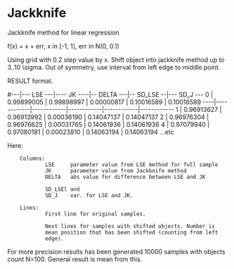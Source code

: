 # Jackknife
Jackknife method for linear regression


f(x) = x + err, x in [-1, 1], err in N(0, 0.1)

Using grid with 0.2 step value by x. 
Shift object into jackknife method up to 3..10 \sigma.
Out of symmetry, use interval from left edge to middle point. 

RESULT format.

#---|---  LSE ---|---- JK ----|-- DELTA ---|-- SD_LSE --|--- SD_J ---
  0 | 0.99899005 | 0.99898997 | 0.00000817 | 0.10016589 | 0.10016589
----|------------|------------|------------|------------|------------
  1 | 0.96913627 | 0.96913992 | 0.00036190 | 0.14047137 | 0.14047137
  2 | 0.96976304 | 0.96976625 | 0.00031765 | 0.14061936 | 0.14061936
  4 | 0.97079940 | 0.97080181 | 0.00023810 | 0.14063194 | 0.14063194
...etc

Here:

        Columns:
                LSE     parameter value from LSE method for full sample
                JK      parameter value from Jackknife method
                DELTA   abs value for difference between LSE and JK

                SD_LSEl and 
                SD_J    var. for LSE and JK.

        Lines:
                First line for original samples.

                Next lines for samples with shifted objects. Number is 
                mean position that has been shifted (counting from left 
                edge).

For more precision results has been generated 10000 samples with objects
count N=100. General result is mean from this.





